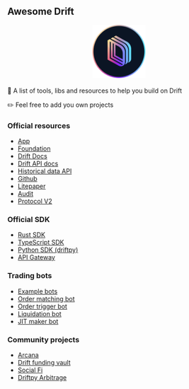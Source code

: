 ## Awesome Drift

<div align="center">
  <img src="./logo.png" width="120" height="120">
</div>

<br />
🚀 A list of tools, libs and resources to help you build on Drift

✏️ Feel free to add you own projects

### Official resources

- [App](https://app.drift.trade/)
- [Foundation](https://drift.foundation/)
- [Drift Docs](https://docs.drift.trade/)
- [Drift API docs](https://drift-labs.github.io/v2-teacher/#terms-of-use)
- [Historical data API](https://docs.drift.trade/historical-data/historical-data-v2)
- [Github](https://github.com/drift-labs)
- [Litepaper](https://assets-global.website-files.com/611580035ad59b20437eb024/61293b57e3103934ddc5535f_v0%20Devnet%20Feature%20Paper%20-%20Revision%201.1.pdf)
- [Audit](https://www.drift.trade/audit)
- [Protocol V2](https://github.com/drift-labs/protocol-v2)

### Official SDK

- [Rust SDK](https://github.com/drift-labs/drift-rs)
- [TypeScript SDK](https://github.com/drift-labs/protocol-v2/tree/master/sdk)
- [Python SDK (driftpy)](https://github.com/drift-labs/driftpy)
- [API Gateway](https://github.com/drift-labs/gateway)

### Trading bots

- [Example bots](https://github.com/drift-labs/example-bots)
- [Order matching bot](https://docs.drift.trade/tutorial-bots/keeper-bots/tutorial-order-matching-bot)
- [Order trigger bot](https://docs.drift.trade/tutorial-bots/keeper-bots/tutorial-order-trigger-bot)
- [Liquidation bot](https://docs.drift.trade/tutorial-bots/keeper-bots/tutorial-liquidation-bot)
- [JIT maker bot](https://docs.drift.trade/tutorial-bots/trading-bots/tutorial-jit-trading-bot)

### Community projects

- [Arcana](https://github.com/skynetcap/arcana)
- [Drift funding vault](https://github.com/0xNineteen/drift-funding-vault)
- [Social Fi](https://github.com/slide-labs/slide-socialfi)
- [Driftpy Arbitrage](https://github.com/0xbigz/driftpy-arb)

